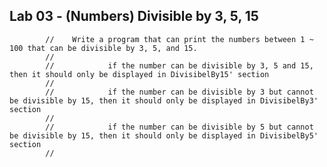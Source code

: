 ## Lab 03 -    (Numbers) Divisible by 3, 5, 15
            //    Write a program that can print the numbers between 1 ~ 100 that can be divisible by 3, 5, and 15.
            //
            //            if the number can be divisible by 3, 5 and 15, then it should only be displayed in DivisibelBy15' section
            //
            //            if the number can be divisible by 3 but cannot be divisible by 15, then it should only be displayed in DivisibelBy3' section
            //
            //            if the number can be divisible by 5 but cannot be divisible by 15, then it should only be displayed in DivisibelBy5' section
            //

